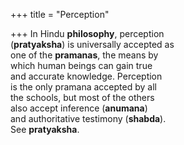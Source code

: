 +++
title = "Perception"

+++
In Hindu **philosophy**, perception  
(**pratyaksha**) is universally accepted as  
one of the **pramanas**, the means by  
which human beings can gain true  
and accurate knowledge. Perception  
is the only pramana accepted by all  
the schools, but most of the others  
also accept inference (**anumana**)  
and authoritative testimony (**shabda**).  
See **pratyaksha**.